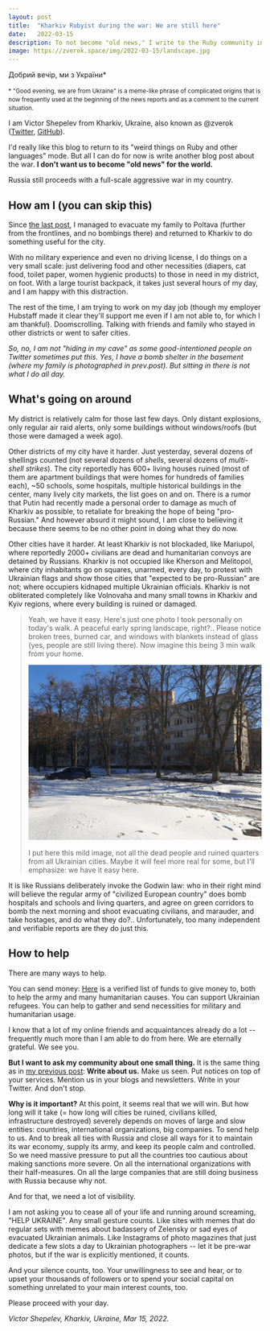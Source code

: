 ```yaml
---
layout: post
title:  "Kharkiv Rubyist during the war: We are still here"
date:   2022-03-15
description: To not become "old news," I write to the Ruby community in days of war Russia leads against my country.
image: https://zverok.space/img/2022-03-15/landscape.jpg
---
```


Добрий вечір, ми з України*

<small>* "Good evening, we are from Ukraine" is a meme-like phrase of complicated origins that is now frequently used at the beginning of the news reports and as a comment to the current situation.</small>

I am Victor Shepelev from Kharkiv, Ukraine, also known as @zverok ([Twitter](https://twitter.com/zverok), [GitHub](https://github.com/zverok)).

I'd really like this blog to return to its "weird things on Ruby and other languages" mode. But all I can do for now is write another blog post about the war. **I don't want us to become "old news" for the world.**

Russia still proceeds with a full-scale aggressive war in my country.

## How am I (you can skip this)

Since [the last post](/blog/2022-03-03-WAR.html), I managed to evacuate my family to Poltava (further from the frontlines, and no bombings there) and returned to Kharkiv to do something useful for the city. 

With no military experience and even no driving license, I do things on a very small scale: just delivering food and other necessities (diapers, cat food, toilet paper, women hygienic products) to those in need in my district, on foot. With a large tourist backpack, it takes just several hours of my day, and I am happy with this distraction. 

The rest of the time, I am trying to work on my day job (though my employer Hubstaff made it clear they'll support me even if I am not able to, for which I am thankful). Doomscrolling. Talking with friends and family who stayed in other districts or went to safer cities.

_So, no, I am not "hiding in my cave" as some good-intentioned people on Twitter sometimes put this. Yes, I have a bomb shelter in the basement (where my family is photographed in prev.post). But sitting in there is not what I do all day._

## What's going on around

My district is relatively calm for those last few days. Only distant explosions, only regular air raid alerts, only some buildings without windows/roofs (but those were damaged a week ago).

Other districts of my city have it harder. Just yesterday, several dozens of shellings counted (not several dozens of _shells_, several dozens of _multi-shell strikes_). The city reportedly has 600+ living houses ruined (most of them are apartment buildings that were homes for hundreds of families each), \~50 schools, some hospitals, multiple historical buildings in the center, many lively city markets, the list goes on and on. There is a rumor that Putin had recently made a personal order to damage as much of Kharkiv as possible, to retaliate for breaking the hope of being "pro-Russian." And however absurd it might sound, I am close to believing it because there seems to be no other point in doing what they do now.

Other cities have it harder. At least Kharkiv is not blockaded, like Mariupol, where reportedly 2000+ civilians are dead and humanitarian convoys are detained by Russians. Kharkiv is not occupied like Kherson and Melitopol, where city inhabitants go on squares, unarmed, every day, to protest with Ukrainian flags and show those cities that "expected to be pro-Russian" are not; where occupiers kidnaped multiple Ukrainian officials. Kharkiv is not obliterated completely like Volnovaha and many small towns in Kharkiv and Kyiv regions, where every building is ruined or damaged.

> Yeah, we have it easy. Here's just one photo I took personally on today's walk. A peaceful early spring landscape, right?.. Please notice broken trees, burned car, and windows with blankets instead of glass (yes, people are still living there). Now imagine this being 3 min walk from your home. 
>
> ![](/img/2022-03-15/landscape.jpg)
>
> I put here this mild image, not all the dead people and ruined quarters from all Ukrainian cities. Maybe it will feel more real for some, but I'll emphasize: we have it easy here.

It is like Russians deliberately invoke the Godwin law: who in their right mind will believe the regular army of "civilized European country" does bomb hospitals and schools and living quarters, and agree on green corridors to bomb the next morning and shoot evacuating civilians, and marauder, and take hostages, and do what they do?.. Unfortunately, too many independent and verifiable reports are they do just this.  

## How to help

There are many ways to help. 

You can send money: [Here](https://war.ukraine.ua/donate/) is a verified list of funds to give money to, both to help the army and many humanitarian causes. You can support Ukrainian refugees. You can help to gather and send necessities for military and humanitarian usage.

I know that a lot of my online friends and acquaintances already do a lot -- frequently much more than I am able to do from here. We are eternally grateful. We see you.

**But I want to ask my community about one small thing.** It is the same thing as in [my previous post](/blog/2022-03-03-WAR.html): **Write about us.** Make us seen. Put notices on top of your services. Mention us in your blogs and newsletters. Write in your Twitter. And don't stop.

**Why is it important?** At this point, it seems real that we will win. But how long will it take (= how long will cities be ruined, civilians killed, infrastructure destroyed) severely depends on moves of large and slow entities: countries, international organizations, big companies. To send help to us. And to break all ties with Russia and close all ways for it to maintain its war economy, supply its army, and keep its people calm and controlled. So we need massive pressure to put all the countries too cautious about making sanctions more severe. On all the international organizations with their half-measures. On all the large companies that are still doing business with Russia because why not. 

And for that, we need a lot of visibility.

I am not asking you to cease all of your life and running around screaming, "HELP UKRAINE". Any small gesture counts. Like sites with memes that do regular sets with memes about badassery of Zelensky or sad eyes of evacuated Ukrainian animals. Like Instagrams of photo magazines that just dedicate a few slots a day to Ukrainian photographers -- let it be pre-war photos, but if the war is explicitly mentioned, it counts.

And your silence counts, too. Your unwillingness to see and hear, or to upset your thousands of followers or to spend your social capital on something unrelated to your main interest counts, too.

Please proceed with your day.

_Victor Shepelev, Kharkiv, Ukraine, Mar 15, 2022._
